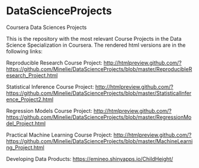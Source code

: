 # DataScienceProjects
Coursera Data Sciences Projects

This is the repository with the most relevant Course Projects in the Data Science Specialization in Coursera. The rendered html versions are in the following links:

Reproducible Research Course Project:
http://htmlpreview.github.com/?https://github.com/Minelie/DataScienceProjects/blob/master/ReproducibleResearch_Project.html

Statistical Inference Course Project:
http://htmlpreview.github.com/?https://github.com/Minelie/DataScienceProjects/blob/master/StatisticalInference_Project2.html

Regression Models Course Project:
http://htmlpreview.github.com/?https://github.com/Minelie/DataScienceProjects/blob/master/RegressionModel_Project.html

Practical Machine Learning Course Project:
http://htmlpreview.github.com/?https://github.com/Minelie/DataScienceProjects/blob/master/MachineLearning_Project.html

Developing Data Products:
https://emineo.shinyapps.io/ChildHeight/
